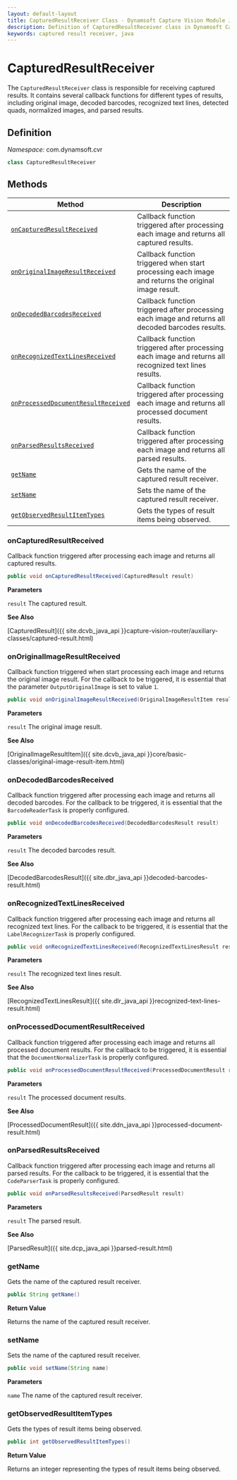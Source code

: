```yaml
---
layout: default-layout
title: CapturedResultReceiver Class - Dynamsoft Capture Vision Module Java Edition API Reference
description: Definition of CapturedResultReceiver class in Dynamsoft Capture Vision Module Java Edition.
keywords: captured result receiver, java
---
```


# CapturedResultReceiver

The `CapturedResultReceiver` class is responsible for receiving captured results. It contains several callback functions for different types of results, including original image, decoded barcodes, recognized text lines, detected quads, normalized images, and parsed results.

## Definition

*Namespace:* com.dynamsoft.cvr

```java
class CapturedResultReceiver
```

## Methods

| Method                                                            | Description                                          |
| ----------------------------------------------------------------- | ---------------------------------------------------- |
| [`onCapturedResultReceived`](#oncapturedresultreceived) | Callback function triggered after processing each image and returns all captured results. |
| [`onOriginalImageResultReceived`](#onoriginalimageresultreceived) | Callback function triggered when start processing each image and returns the original image result. |
| [`onDecodedBarcodesReceived`](#ondecodedbarcodesreceived) | Callback function triggered after processing each image and returns all decoded barcodes results. |
| [`onRecognizedTextLinesReceived`](#onrecognizedtextlinesreceived) | Callback function triggered after processing each image and returns all recognized text lines results. |
| [`onProcessedDocumentResultReceived`](#onprocesseddocumentresultreceived) | Callback function triggered after processing each image and returns all processed document results.        |
| [`onParsedResultsReceived`](#onparsedresultsreceived) | Callback function triggered after processing each image and returns all parsed results.                |
| [`getName`](#getname)       | Gets the name of the captured result receiver.                                             |
| [`setName`](#setname)       | Sets the name of the captured result receiver.                                             |
| [`getObservedResultItemTypes`](#getobservedresultitemtypes) | Gets the types of result items being observed.                   |

### onCapturedResultReceived

Callback function triggered after processing each image and returns all captured results.

```java
public void onCapturedResultReceived(CapturedResult result)
```

**Parameters**

`result` The captured result.

**See Also**

[CapturedResult]({{ site.dcvb_java_api }}capture-vision-router/auxiliary-classes/captured-result.html)

### onOriginalImageResultReceived

Callback function triggered when start processing each image and returns the original image result. For the callback to be triggered, it is essential that the parameter `OutputOriginalImage` is set to value `1`.

```java
public void onOriginalImageResultReceived(OriginalImageResultItem result)
```

**Parameters**

`result` The original image result.

**See Also**

[OriginalImageResultItem]({{ site.dcvb_java_api }}core/basic-classes/original-image-result-item.html)

### onDecodedBarcodesReceived

Callback function triggered after processing each image and returns all decoded barcodes. For the callback to be triggered, it is essential that the `BarcodeReaderTask` is properly configured.

```java
public void onDecodedBarcodesReceived(DecodedBarcodesResult result)
```

**Parameters**

`result` The decoded barcodes result.

**See Also**

[DecodedBarcodesResult]({{ site.dbr_java_api }}decoded-barcodes-result.html)

### onRecognizedTextLinesReceived

Callback function triggered after processing each image and returns all recognized text lines. For the callback to be triggered, it is essential that the `LabelRecognizerTask` is properly configured.

```java
public void onRecognizedTextLinesReceived(RecognizedTextLinesResult result)
```

**Parameters**

`result` The recognized text lines result.

**See Also**

[RecognizedTextLinesResult]({{ site.dlr_java_api }}recognized-text-lines-result.html)

### onProcessedDocumentResultReceived

Callback function triggered after processing each image and returns all processed document results. For the callback to be triggered, it is essential that the `DocumentNormalizerTask` is properly configured.

```java
public void onProcessedDocumentResultReceived(ProcessedDocumentResult result)
```

**Parameters**

`result` The processed document results.

**See Also**

[ProcessedDocumentResult]({{ site.ddn_java_api }}processed-document-result.html)

### onParsedResultsReceived

Callback function triggered after processing each image and returns all parsed results. For the callback to be triggered, it is essential that the `CodeParserTask` is properly configured.

```java
public void onParsedResultsReceived(ParsedResult result)
```

**Parameters**

`result` The parsed result.

**See Also**

[ParsedResult]({{ site.dcp_java_api }}parsed-result.html)

### getName

Gets the name of the captured result receiver.  

```java
public String getName()
```

**Return Value**

Returns the name of the captured result receiver.  

### setName

Sets the name of the captured result receiver.  

```java
public void setName(String name)
```

**Parameters**

`name` The name of the captured result receiver.

### getObservedResultItemTypes

Gets the types of result items being observed.

```java
public int getObservedResultItemTypes()
```

**Return Value**

Returns an integer representing the types of result items being observed.

